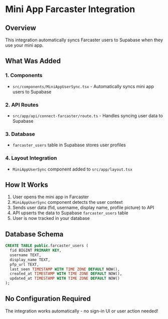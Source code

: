 # Mini App Farcaster Integration

## Overview

This integration automatically syncs Farcaster users to Supabase when they use your mini app.

## What Was Added

### 1. Components
- `src/components/MiniAppUserSync.tsx` - Automatically syncs mini app users to Supabase

### 2. API Routes  
- `src/app/api/connect-farcaster/route.ts` - Handles syncing user data to Supabase

### 3. Database
- `farcaster_users` table in Supabase stores user profiles

### 4. Layout Integration
- `MiniAppUserSync` component added to `src/app/layout.tsx`

## How It Works

1. User opens the mini app in Farcaster
2. `MiniAppUserSync` component detects the user context
3. Sends user data (fid, username, display name, profile picture) to API
4. API upserts the data to Supabase `farcaster_users` table
5. User is now tracked in your database

## Database Schema

```sql
CREATE TABLE public.farcaster_users (
  fid BIGINT PRIMARY KEY,
  username TEXT,
  display_name TEXT, 
  pfp_url TEXT,
  last_seen TIMESTAMP WITH TIME ZONE DEFAULT NOW(),
  created_at TIMESTAMP WITH TIME ZONE DEFAULT NOW(),
  updated_at TIMESTAMP WITH TIME ZONE DEFAULT NOW()
);
```

## No Configuration Required

The integration works automatically - no sign-in UI or user action needed! 